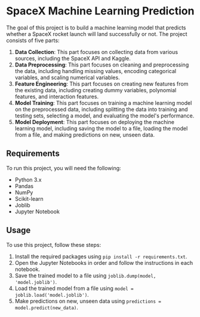 # SpaceX Machine Learning Prediction

The goal of this project is to build a machine learning model that predicts whether a SpaceX rocket launch will land successfully or not. The project consists of five parts:

1. **Data Collection**: This part focuses on collecting data from various sources, including the SpaceX API and Kaggle.
2. **Data Preprocessing**: This part focuses on cleaning and preprocessing the data, including handling missing values, encoding categorical variables, and scaling numerical variables.
3. **Feature Engineering**: This part focuses on creating new features from the existing data, including creating dummy variables, polynomial features, and interaction features.
4. **Model Training**: This part focuses on training a machine learning model on the preprocessed data, including splitting the data into training and testing sets, selecting a model, and evaluating the model's performance.
5. **Model Deployment**: This part focuses on deploying the machine learning model, including saving the model to a file, loading the model from a file, and making predictions on new, unseen data.

## Requirements

To run this project, you will need the following:

* Python 3.x
* Pandas
* NumPy
* Scikit-learn
* Joblib
* Jupyter Notebook

## Usage

To use this project, follow these steps:

1. Install the required packages using `pip install -r requirements.txt`.
2. Open the Jupyter Notebooks in order and follow the instructions in each notebook.
3. Save the trained model to a file using `joblib.dump(model, 'model.joblib')`.
4. Load the trained model from a file using `model = joblib.load('model.joblib')`.
5. Make predictions on new, unseen data using `predictions = model.predict(new_data)`.

